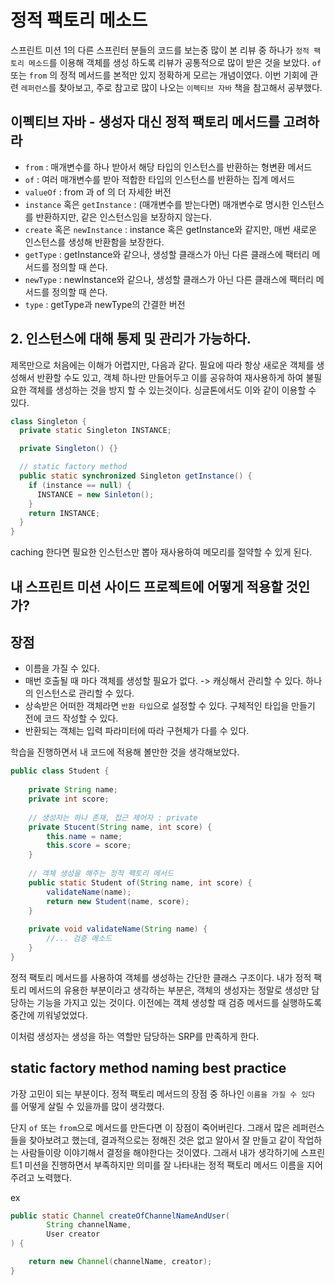 # 정적 팩토리 메소드

스프린트 미션 1의 다른 스프린터 분들의 코드를 보는중 많이 본 리뷰 중 하나가 `정적 팩토리 메소드`를 이용해 객체를 생성 하도록 리뷰가 공통적으로 많이 받은 것을 보았다.
`of` 또는 `from` 의 정적 메서드를 본적만 있지 정확하게 모르는 개념이였다. 
이번 기회에 관련 `레퍼런스`를 찾아보고, 주로 참고로 많이 나오는 `이펙티브 자바` 책을 참고해서 공부했다.

## 이펙티브 자바 - 생성자 대신 정적 팩토리 메서드를 고려하라

- `from` : 매개변수를 하나 받아서 해당 타입의 인스턴스를 반환하는 형변환 메서드
- `of` : 여러 매개변수를 받아 적합한 타입의 인스턴스를 반환하는 집계 메서드
- `valueOf` : from 과 of 의 더 자세한 버전
- `instance` 혹은 `getInstance` : (매개변수를 받는다면) 매개변수로 명시한 인스턴스를 반환하지만, 같은 인스턴스임을 보장하지 않는다.
- `create` 혹은 `newInstance` : instance 혹은 getInstance와 같지만, 매번 새로운 인스턴스를 생성해 반환함을 보장한다.
- `getType` : getInstance와 같으나, 생성할 클래스가 아닌 다른 클래스에 팩터리 메서드를 정의할 때 쓴다.
- `newType` : newInstance와 같으나, 생성할 클래스가 아닌 다른 클래스에 팩터리 메서드를 정의할 때 쓴다.
- `type` : getType과 newType의 간결한 버전

## 2. 인스턴스에 대해 통제 및 관리가 가능하다.

제목만으로 처음에는 이해가 어렵지만, 다음과 같다. 필요에 따라 항상 새로운 객체를 생성해서 반환할 수도 있고, 객체 하나만 만들어두고 이를 공유하여 재사용하게 하여 불필요한 객체를 생성하는 것을 방지 할 수 있는것이다.
싱글톤에서도 이와 같이 이용할 수 있다.
```java
class Singleton {
  private static Singleton INSTANCE;

  private Singleton() {}

  // static factory method
  public static synchronized Singleton getInstance() {
    if (instance == null) {
      INSTANCE = new Sinleton();
    }
    return INSTANCE;
  }
}
```

caching 한다면 필요한 인스턴스만 뽑아 재사용하여 메모리를 절약할 수 있게 된다.


## 내 스프린트 미션 사이드 프로젝트에 어떻게 적용할 것인가? 


## 장점
- 이름을 가질 수 있다.
- 매번 호출될 때 마다 객체를 생성할 필요가 없다. -> 캐싱해서 관리할 수 있다. 하나의 인스턴스로 관리할 수 있다.
- 상속받은 어떠한 객체라면 `반환 타입`으로 설정할 수 있다. 구체적인 타입을 만들기 전에 코드 작성할 수 있다.
- 반환되는 객체는 입력 파라미터에 따라 구현체가 다를 수 있다.

학습을 진행하면서 내 코드에 적용해 볼만한 것을 생각해보았다. 
```java
public class Student {
    
    private String name;
    private int score;
    
    // 생성자는 하나 존재, 접근 제어자 : private
    private Stucent(String name, int score) {
        this.name = name;
        this.score = score;
    }
    
    // 객체 생성을 해주는 정적 팩토리 메서드
    public static Student of(String name, int score) {
        validateName(name);
        return new Student(name, score);
    }
    
    private void validateName(String name) {
        //... 검증 메소드
    }
}
```
정적 팩토리 메서드를 사용하여 객체를 생성하는 간단한 클래스 구조이다. 내가 정적 팩토리 메서드의 유용한 부분이라고 생각하는 부분은, 객체의 생성자는 정말로 생성만
담당하는 기능을 가지고 있는 것이다. 이전에는 객체 생성할 때 검증 메서드를 실행하도록 중간에 끼워넣었었다. 

이처럼 생성자는 생성을 하는 역할만 담당하는 SRP를 만족하게 한다.

## static factory method naming best practice
가장 고민이 되는 부분이다. 정적 팩토리 메서드의 장점 중 하나인 `이름을 가질 수 있다` 를 어떻게 살릴 수 있을까를 많이 생각했다.

단지 `of` 또는 `from`으로 메서드를 만든다면 이 장점이 죽어버린다. 그래서 많은 레퍼런스들을 찾아보려고 했는데, 결과적으로는 정해진 것은
없고 알아서 잘 만들고 같이 작업하는 사람들이랑 이야기해서 결정을 해야한다는 것이였다. 그래서 내가 생각하기에 스프린트1 미션을 진행하면서 
부족하지만 의미를 잘 나타내는 정적 팩토리 메서드 이름을 지어주려고 노력했다. 

ex
```java
public static Channel createOfChannelNameAndUser(
        String channelName,
        User creator
) {

    return new Channel(channelName, creator);
}
```
